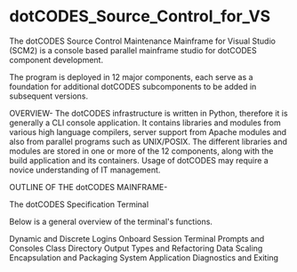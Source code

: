 # dotCODES_Source_Control_for_VS
The dotCODES Source Control Maintenance Mainframe for Visual Studio (SCM2) is a console based parallel mainframe studio for dotCODES component development.


The program is deployed in 12 major components, each serve as a foundation for additional dotCODES subcomponents to be added in subsequent versions.

OVERVIEW-
The dotCODES infrastructure is written in Python, therefore it is generally a CLI console application. It contains libraries and modules from various high language compilers, server support from Apache modules and also from parallel programs such as UNIX/POSIX. The different libraries and modules are stored in one or more of the 12 components, along with the build application and its containers. Usage of dotCODES may require a novice understanding of IT management.

OUTLINE OF THE dotCODES MAINFRAME-

The dotCODES Specification Terminal

Below is a general overview of the terminal's functions.

Dynamic and Discrete Logins 
Onboard Session
Terminal Prompts and Consoles
Class Directory
Output Types and Refactoring
Data Scaling
Encapsulation and Packaging
System Application Diagnostics and Exiting

